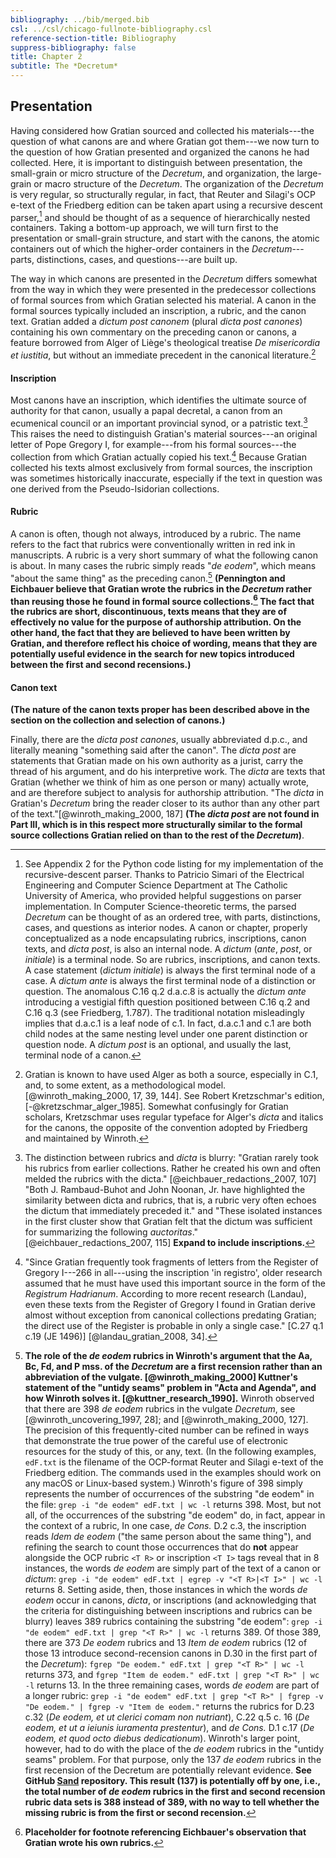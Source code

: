```yaml
---
bibliography: ../bib/merged.bib
csl: ../csl/chicago-fullnote-bibliography.csl
reference-section-title: Bibliography
suppress-bibliography: false
title: Chapter 2
subtitle: The *Decretum*
---
```

## Presentation

Having considered how Gratian sourced and collected his materials---the
question of what canons are and where Gratian got them---we now
turn to the question of how Gratian presented and organized the
canons he had collected. Here, it is important to distinguish between
presentation, the small-grain or micro structure of the *Decretum*,
and organization, the large-grain or macro structure of the *Decretum*.
The organization of the *Decretum* is very regular, so structurally
regular, in fact, that Reuter and Silagi's OCP e-text of the Friedberg
edition can be taken apart using a recursive descent parser,[^31]
and should be thought of as a sequence of hierarchically nested
containers. Taking a bottom-up approach, we will turn first to the
presentation or small-grain structure, and start with the canons,
the atomic containers out of which the higher-order containers in
the *Decretum*---parts, distinctions, cases, and questions---are
built up.

The way in which canons are presented in the *Decretum* differs
somewhat from the way in which they were presented in the predecessor
collections of formal sources from which Gratian selected his
material. A canon in the formal sources typically included
an inscription, a rubric, and the canon text. Gratian added
a *dictum post canonem* (plural *dicta post canones*)
containing his own commentary on the preceding canon or canons, a
feature borrowed from Alger of Liège's theological treatise *De
misericordia et iustitia*, but without an immediate precedent in
the canonical literature.[^32]

#### Inscription

Most canons have an inscription, which identifies the ultimate
source of authority for that canon, usually a papal decretal, a
canon from an ecumenical council or an important provincial synod,
or a patristic text.[^33] This raises the need to distinguish
Gratian's material sources---an original letter of Pope Gregory I,
for example---from his formal sources---the collection from which
Gratian actually copied his text.[^34] Because Gratian collected
his texts almost exclusively from formal sources, the inscription
was sometimes historically inaccurate, especially if the text in
question was one derived from the Pseudo-Isidorian collections.

#### Rubric

A canon is often, though not always, introduced by a rubric. The
name refers to the fact that rubrics were conventionally written
in red ink in manuscripts. A rubric is a very short summary of what
the following canon is about. In many cases the rubric simply reads
"*de eodem*", which means "about the same thing" as the preceding
canon.[^35] **(Pennington and Eichbauer believe that Gratian wrote
the rubrics in the *Decretum* rather than reusing those he found
in formal source collections.[^36] The fact that the rubrics are
short, discontinuous, texts means that they are of effectively no
value for the purpose of authorship attribution. On the other hand,
the fact that they are believed to have been written by Gratian,
and therefore reflect his choice of wording, means that
they are potentially useful evidence in the search for new topics
introduced between the first and second recensions.)**

#### Canon text

**(The nature of the canon texts proper has been described above
in the section on the collection and selection of canons.)**

Finally, there are the *dicta post canones*, usually abbreviated
d.p.c., and literally meaning "something said after the canon". The
*dicta post* are statements that Gratian made on his own authority
as a jurist, carry the thread of his argument, and do his interpretive
work. The *dicta* are texts that Gratian (whether we think of him
as one person or many) actually wrote, and are therefore subject
to analysis for authorship attribution. "The *dicta* in Gratian's
*Decretum* bring the reader closer to its author than any other
part of the text."[@winroth_making_2000, 187] **(The *dicta post*
are not found in Part III, which is in this respect more structurally
similar to the formal source collections Gratian relied on than to
the rest of the *Decretum*)**.

[^31]: See Appendix 2 for the Python code listing for my implementation
of the recursive-descent parser. Thanks to Patricio Simari of the
Electrical Engineering and Computer Science Department at The
Catholic University of America, who provided helpful suggestions
on parser implementation. In Computer Science-theoretic terms, the
parsed *Decretum* can be thought of as an ordered tree, with parts,
distinctions, cases, and questions as interior nodes. A canon or
chapter, properly conceptualized as a node encapsulating rubrics,
inscriptions, canon texts, and *dicta post*, is also an internal
node. A *dictum* (*ante*, *post*, or *initiale*) is a terminal node.
So are rubrics, inscriptions, and canon texts. A case statement
(*dictum initiale*) is always the first terminal node of a case. A
*dictum ante* is always the first terminal node of a distinction
or question. The anomalous C.16 q.2 d.a.c.8 is actually the *dictum
ante* introducing a vestigial fifth question positioned between
C.16 q.2 and C.16 q.3 (see Friedberg, 1.787). The traditional
notation misleadingly implies that d.a.c.1 is a leaf node of c.1.
In fact, d.a.c.1 and c.1 are both child nodes at the same nesting
level under one parent distinction or question node. A *dictum
post* is an optional, and usually the last, terminal node of a
canon.

[^32]: Gratian is known to have used Alger as both a source,
especially in C.1, and, to some extent, as a methodological model.
[@winroth_making_2000, 17, 39, 144]. See Robert Kretzschmar's
edition, [-@kretzschmar_alger_1985]. Somewhat confusingly for Gratian
scholars, Kretzschmar uses regular typeface for Alger's *dicta* and
italics for the canons, the opposite of the convention adopted by
Friedberg and maintained by Winroth.

[^33]: The distinction between rubrics and *dicta* is blurry:
"Gratian rarely took his rubrics from earlier collections. Rather
he created his own and often melded the rubrics with the dicta."
[@eichbauer_redactions_2007, 107] "Both J. Rambaud-Buhot and John
Noonan, Jr. have highlighted the similarity between dicta and
rubrics, that is, a rubric very often echoes the dictum that
immediately preceded it." and "These isolated instances in the first
cluster show that Gratian felt that the dictum was sufficient for
summarizing the following *auctoritas*." [@eichbauer_redactions_2007,
115] **Expand to include inscriptions.**

[^34]: "Since Gratian frequently took fragments of letters from the
Register of Gregory I---266 in all---using the inscription 'in
registro', older research assumed that he must have used this
important source in the form of the *Registrum Hadrianum*. According
to more recent research (Landau), even these texts from the Register
of Gregory I found in Gratian derive almost without exception from
canonical collections predating Gratian; the direct use of the
Register is probable in only a single case." [C.27 q.1 c.19 (JE
1496)] [@landau_gratian_2008, 34].

[^35]: **The role of the *de eodem* rubrics in Winroth's argument
that the Aa, Bc, Fd, and P mss. of the *Decretum* are a first
recension rather than an abbreviation of the vulgate.
[@winroth_making_2000] Kuttner's statement of the "untidy seams"
problem in "Acta and Agenda", and how Winroth solves it.
[@kuttner_research_1990].** Winroth observed that there are 398 *de
eodem* rubrics in the vulgate *Decretum*, see [@winroth_uncovering_1997,
28]; and [@winroth_making_2000, 127]. The precision of this
frequently-cited number can be refined in ways that demonstrate the
true power of the careful use of electronic resources for the study
of this, or any, text. (In the following examples, ```edF.txt```
is the filename of the OCP-format Reuter and Silagi e-text of the
Friedberg edition. The commands used in the examples should work
on any macOS or Linux-based system.) Winroth's figure of 398 simply
represents the number of occurrences of the substring "de eodem"
in the file: ```grep -i "de eodem" edF.txt | wc -l``` returns 398.
Most, but not all, of the occurrences of the substring "de eodem"
do, in fact, appear in the context of a rubric, In one case, *de
Cons.* D.2 c.3, the inscription reads *Idem de eodem* ("the same
person about the same thing"), and refining the search to count
those occurrences that do **not** appear alongside the OCP rubric
```<T R>``` or inscription ```<T I>``` tags reveal that in 8
instances, the words *de eodem* are simply part of the text of a
canon or *dictum*: ```grep -i "de eodem" edF.txt | egrep -v "<T
R>|<T I>" | wc -l``` returns 8. Setting aside, then, those instances
in which the words *de eodem* occur in canons, *dicta*, or inscriptions
(and acknowledging that the criteria for distinguishing between
inscriptions and rubrics can be blurry) leaves 389 rubrics containing
the substring "de eodem": ```grep -i "de eodem" edF.txt | grep "<T
R>" | wc -l``` returns 389. Of those 389, there are 373 *De eodem*
rubrics and 13 *Item de eodem* rubrics (12 of those 13 introduce
second-recension canons in D.30 in the first part of the *Decretum*):
```fgrep "De eodem." edF.txt | grep "<T R>" | wc -l``` returns 373,
and ```fgrep "Item de eodem." edF.txt | grep "<T R>" | wc -l```
returns 13. In the three remaining cases, words *de eodem* are part
of a longer rubric: ```grep -i "de eodem" edF.txt | grep "<T R>" |
fgrep -v "De eodem." | fgrep -v "Item de eodem."``` returns the
rubrics for D.23 c.32 (*De eodem, et ut clerici comam non nutriant*),
C.22 q.5 c. 16 (*De eodem, et ut a ieiunis iuramenta prestentur*),
and *de Cons.* D.1 c.17 (*De eodem, et quod octo diebus dedicationum*).
Winroth's larger point, however, had to do with the place of the
*de eodem* rubrics in the "untidy seams" problem. For that purpose,
only the 137 *de eodem* rubrics in the first recension of the
Decretum are potentially relevant evidence. **See GitHub
[Sand](https://github.com/decretist/Sand/tree/master/rubrics)
repository. This result (137) is potentially off by one, i.e., the
total number of *de eodem* rubrics in the first and second recension
rubric data sets is 388 instead of 389, with no way to tell whether
the missing rubric is from the first or second recension.**

[^36]: **Placeholder for footnote referencing Eichbauer's observation
that Gratian wrote his own rubrics.**

